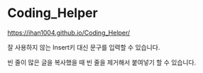# Coding_Helper

https://ihan1004.github.io/Coding_Helper/

잘 사용하지 않는 Insert키 대신 문구를 입력할 수 있습니다.

빈 줄이 많은 글을 복사했을 때 빈 줄을 제거해서 붙여넣기 할 수 있습니다.
